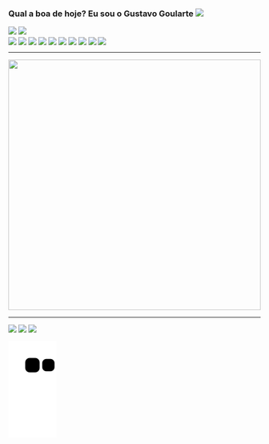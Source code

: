 ### Qual a boa de hoje? Eu sou o Gustavo Goularte <img height="50em" src="https://i.pinimg.com/originals/ac/8f/61/ac8f610d390a504026b5e7bd2b67818f.gif"/>

<div>
  <img height="160em" src="https://github-readme-stats.vercel.app/api?username=goularti&show_icons=true&theme=dracula&include_all_commits=true"/>
  <img height="160em" src="https://github-readme-stats.vercel.app/api/top-langs/?username=goularti&layout=compact&theme=dracula"/>
</div>

<div>
  <img align="center" alt_"goularte-HTML5" src="https://img.shields.io/badge/HTML5-E34F26?style=for-the-badge&logo=html5&logoColor=white"/>
  <img align="center" alt_"goularte-CSS3" src="https://img.shields.io/badge/CSS3-1572B6?style=for-the-badge&logo=css3&logoColor=white"/>
  <img align="center" alt_"goularte-SASS" src="https://img.shields.io/badge/Sass-CC6699?style=for-the-badge&logo=sass&logoColor=white"/>
  <img align="center" alt_"goularte-PHP" src="https://img.shields.io/badge/PHP-777BB4?style=for-the-badge&logo=php&logoColor=white"/>
  <img align="center" alt_"goularte-LARAVEL" src="https://img.shields.io/badge/Laravel-FF2D20?style=for-the-badge&logo=laravel&logoColor=white"/>
  <img align="center" alt_"goularte-JSCRIPT" src="https://img.shields.io/badge/JavaScript-F7DF1E?style=for-the-badge&logo=JavaScript&logoColor=white"/>
  <img align="center" alt_"goularte-NODEJS" src="https://img.shields.io/badge/Node.js-43853D?style=for-the-badge&logo=node.js&logoColor=white"/>
  <img align="center" alt_"goularte-NPM" src="https://img.shields.io/badge/npm-CB3837?style=for-the-badge&logo=npm&logoColor=white"/>
  <img align="center" alt_"goularte-PHP_STORM" src="http://img.shields.io/badge/-PHPStorm-181717?style=for-the-badge&logo=phpstorm&logoColor=white"/>
  <img align="center" alt_"goularte-VSCODE" src="https://img.shields.io/badge/Visual_Studio-5C2D91?style=for-the-badge&logo=visual%20studio&logoColor=white"/>
</div>

<hr>
  
<div><img align="center" height="500" width="100%" alt_"goularte-naruto" src="https://giffiles.alphacoders.com/121/12163.gif"></div>

<hr>

  <a href="https://www.instagram.com/gugoularte/" target="_blank"><img src="https://img.shields.io/badge/Instagram-E4405F?style=for-the-badge&logo=instagram&logoColor=white"/></a>
  <a href="https://www.facebook.com/gustavo.goulartecorreia" target="_blank"><img src="https://img.shields.io/badge/Facebook-1877F2?style=for-the-badge&logo=facebook&logoColor=white"/></a>
  <a href="https://www.linkedin.com/in/gustavo-goularte-4062a2179/" target="_blank"><img src="https://img.shields.io/badge/LinkedIn-0077B5?style=for-the-badge&logo=linkedin&logoColor=white"/></a>
  

  ![Snake animation](https://github.com/goularti/goularti/blob/output/github-contribution-grid-snake.svg)
  
</div>
